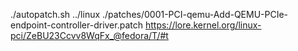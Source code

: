 ./autopatch.sh ../linux ./patches/0001-PCI-qemu-Add-QEMU-PCIe-endpoint-controller-driver.patch https://lore.kernel.org/linux-pci/ZeBU23Ccvv8WqFx_@fedora/T/#t
